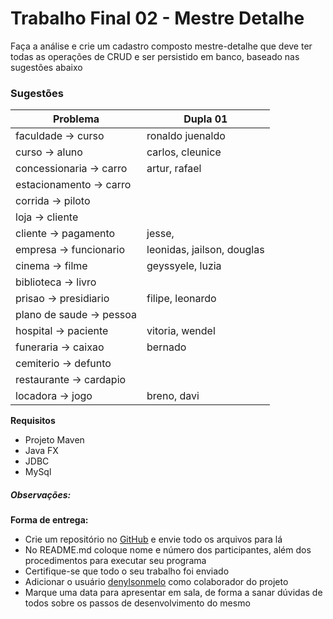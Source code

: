 # Trabalho Final 02 - Mestre Detalhe
Faça a análise e crie um cadastro composto mestre-detalhe que deve ter todas as operações de CRUD e ser persistido em banco, baseado nas sugestões abaixo

### Sugestões
Problema                    |   Dupla 01               
---                         |   ---                    
faculdade -> curso          |   ronaldo  juenaldo
curso -> aluno              |   carlos, cleunice
concessionaria -> carro     |   artur, rafael
estacionamento -> carro     |   
corrida -> piloto           |   
loja -> cliente             |   
cliente -> pagamento        |   jesse, 
empresa -> funcionario      |   leonidas, jailson, douglas
cinema -> filme             |   geyssyele, luzia
biblioteca -> livro         |   
prisao -> presidiario       |   filipe, leonardo
plano de saude -> pessoa    |   
hospital -> paciente        |   vitoria, wendel
funeraria -> caixao         |   bernado
cemiterio -> defunto        |   
restaurante -> cardapio     |
locadora -> jogo            |   breno, davi 

**Requisitos**
* Projeto Maven
* Java FX
* JDBC
* MySql

##### Observações:


**Forma de entrega:**
* Crie um repositório no [GitHub] e envie todo os arquivos para lá
* No README.md coloque nome e número dos participantes, além dos procedimentos para executar seu programa
* Certifique-se que todo o seu trabalho foi enviado
* Adicionar o usuário [denylsonmelo] como colaborador do projeto
* Marque uma data para apresentar em sala, de forma a sanar dúvidas de todos sobre os passos de desenvolvimento do mesmo

[GitHub]: https://github.com/
[denylsonmelo]: https://github.com/denylsonmelo/
